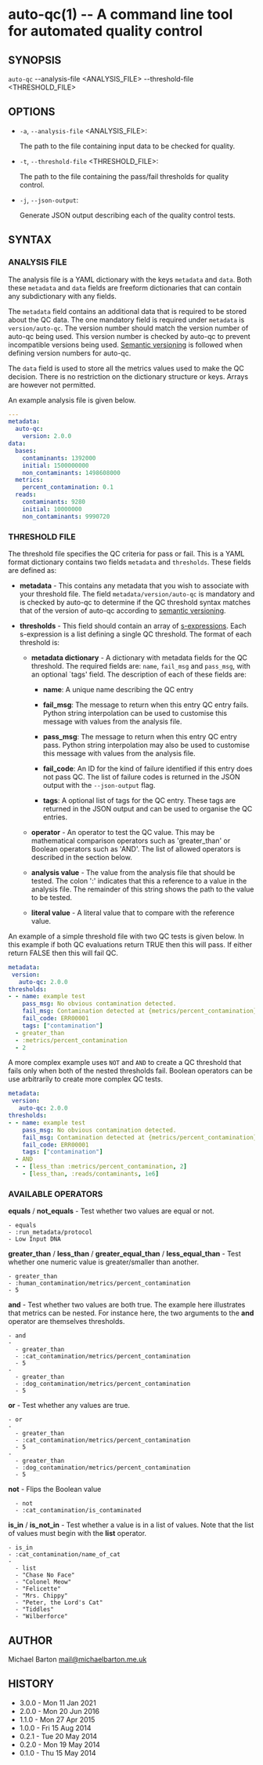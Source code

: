 # auto-qc(1) -- A command line tool for automated quality control

## SYNOPSIS

`auto-qc` --analysis-file <ANALYSIS_FILE> --threshold-file <THRESHOLD_FILE>

## OPTIONS

  * `-a`, `--analysis-file` <ANALYSIS_FILE>:

    The path to the file containing input data to be checked for quality.

  * `-t`, `--threshold-file` <THRESHOLD_FILE>:

    The path to the file containing the pass/fail thresholds for quality
    control.

  * `-j`, `--json-output`:

    Generate JSON output describing each of the quality control tests.

## SYNTAX

### ANALYSIS FILE

The analysis file is a YAML dictionary with the keys `metadata` and `data`.
Both these `metadata` and `data` fields are freeform dictionaries that can
contain any subdictionary with any fields.

The `metadata` field contains an additional data that is required to be stored
about the QC data. The one mandatory field is required under `metadata` is
`version/auto-qc`. The version number should match the version number of
auto-qc being used. This version number is checked by auto-qc to prevent
incompatible versions being used. [Semantic versioning][semver] is followed
when defining version numbers for auto-qc.

[semver]: http://semver.org

The `data` field is used to store all the metrics values used to make the QC
decision. There is no restriction on the dictionary structure or keys. Arrays
are however not permitted.

An example analysis file is given below.

``` YAML
---
metadata:
  auto-qc:
    version: 2.0.0
data:
  bases:
    contaminants: 1392000
    initial: 1500000000
    non_contaminants: 1498608000
  metrics:
    percent_contamination: 0.1
  reads:
    contaminants: 9280
    initial: 10000000
    non_contaminants: 9990720
```

### THRESHOLD FILE

The threshold file specifies the QC criteria for pass or fail. This is a YAML
format dictionary contains two fields `metadata` and `thresholds`. These fields
are defined as:

  * **metadata** - This contains any metadata that you wish to associate with
    your threshold file. The field `metadata/version/auto-qc` is mandatory and
    is checked by auto-qc to determine if the QC threshold syntax matches that
    of the version of auto-qc according to [semantic versioning][semver].

  * **thresholds** - This field should contain an array of
    [s-expressions][sexp]. Each s-expression is a list defining a single QC
    threshold. The format of each threshold is:

    * **metadata dictionary** - A dictionary with metadata fields for the QC
      threshold. The required fields are: `name`, `fail_msg` and `pass_msg`,
      with an optional `tags' field. The description of each of these fields
      are:

        * **name**: A unique name describing the QC entry

        * **fail_msg**: The message to return when this entry QC entry fails.
          Python string interpolation can be used to customise this message
          with values from the analysis file.

        * **pass_msg**: The message to return when this entry QC entry pass.
          Python string interpolation may also be used to customise this
          message with values from the analysis file.

        * **fail_code**: An ID for the kind of failure identified if this entry
          does not pass QC. The list of failure codes is returned in the JSON
          output with the `--json-output` flag.

        * **tags**: A optional list of tags for the QC entry. These tags are
          returned in the JSON output and can be used to organise the QC
          entries.

    * **operator** - An operator to test the QC value. This may be mathematical
      comparison operators such as 'greater_than' or Boolean operators such as 'AND'. The
      list of allowed operators is described in the section below.

    * **analysis value** - The value from the analysis file that should be
      tested. The colon ':' indicates that this a reference to a value in the
      analysis file. The remainder of this string shows the path to the value
      to be tested.

    * **literal value** - A literal value that to compare with the reference
      value.

[sexp]: https://en.wikipedia.org/wiki/S-expression

An example of a simple threshold file with two QC tests is given below. In this
example if both QC evaluations return TRUE then this will pass. If either
return FALSE then this will fail QC.

``` YAML
metadata:
 version:
   auto-qc: 2.0.0
thresholds:
- - name: example test
    pass_msg: No obvious contamination detected.
    fail_msg: Contamination detected at {metrics/percent_contamination}%
    fail_code: ERR00001
    tags: ["contamination"]
  - greater_than
  - :metrics/percent_contamination
  - 2
```

A more complex example uses `NOT` and `AND` to create a QC threshold that
fails only when both of the nested thresholds fail. Boolean operators can be
use arbitrarily to create more complex QC tests.

``` YAML
metadata:
 version:
   auto-qc: 2.0.0
thresholds:
- - name: example test
    pass_msg: No obvious contamination detected.
    fail_msg: Contamination detected at {metrics/percent_contamination}% with {reads/contaminants} reads.
    fail_code: ERR00001
    tags: ["contamination"]
  - AND
  - - [less_than :metrics/percent_contamination, 2]
    - [less_than, :reads/contaminants, 1e6]
```

### AVAILABLE OPERATORS

**equals** / **not_equals** - Test whether two values are equal or not.

    - equals
    - :run_metadata/protocol
    - Low Input DNA

**greater_than** / **less_than** / **greater_equal_than** / **less_equal_than** - Test whether one
numeric value is greater/smaller than another.

    - greater_than
    - :human_contamination/metrics/percent_contamination
    - 5

**and** - Test whether two values are both true. The example here illustrates
that metrics can be nested. For instance here, the two arguments to the **and**
operator are themselves thresholds.

    - and
    -
      - greater_than
      - :cat_contamination/metrics/percent_contamination
      - 5
    -
      - greater_than
      - :dog_contamination/metrics/percent_contamination
      - 5

**or** - Test whether any values are true.

    - or
    -
      - greater_than
      - :cat_contamination/metrics/percent_contamination
      - 5
    -
      - greater_than
      - :dog_contamination/metrics/percent_contamination
      - 5

**not** - Flips the Boolean value

      - not
      - :cat_contamination/is_contaminated

**is_in** / **is_not_in** - Test whether a value is in a list of values. Note
that the list of values must begin with the **list** operator.

    - is_in
    - :cat_contamination/name_of_cat
    -
      - list
      - "Chase No Face"
      - "Colonel Meow"
      - "Felicette"
      - "Mrs. Chippy"
      - "Peter, the Lord's Cat"
      - "Tiddles"
      - "Wilberforce"

## AUTHOR

Michael Barton <mail@michaelbarton.me.uk>

## HISTORY

* 3.0.0 - Mon 11 Jan 2021
* 2.0.0 - Mon 20 Jun 2016
* 1.1.0 - Mon 27 Apr 2015
* 1.0.0 - Fri 15 Aug 2014
* 0.2.1 - Tue 20 May 2014
* 0.2.0 - Mon 19 May 2014
* 0.1.0 - Thu 15 May 2014
